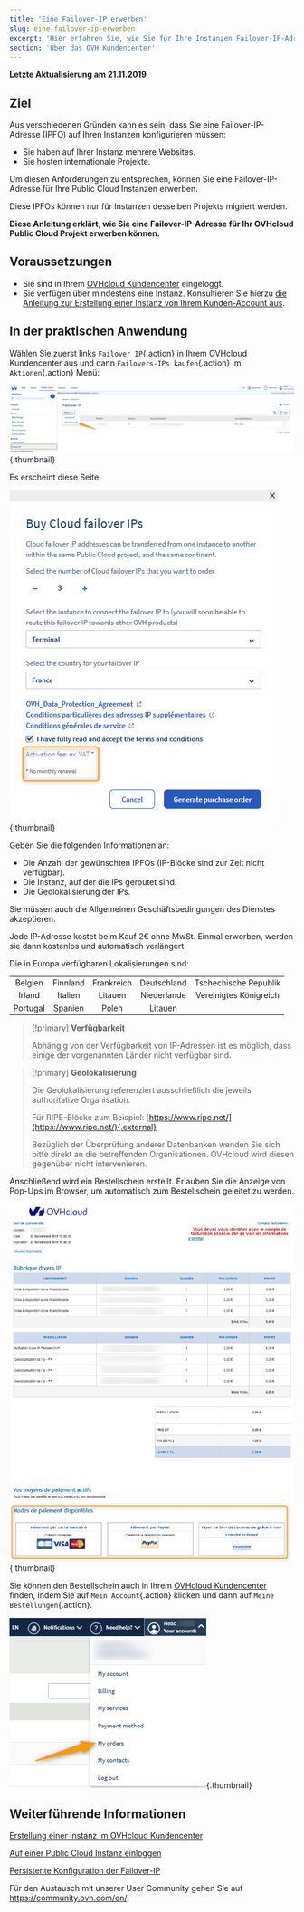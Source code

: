 ```yaml
---
title: 'Eine Failover-IP erwerben'
slug: eine-failover-ip-erwerben
excerpt: 'Hier erfahren Sie, wie Sie für Ihre Instanzen Failover-IP-Adressen bestellen können'
section: 'Über das OVH Kundencenter'
---
```


**Letzte Aktualisierung am 21.11.2019**

## Ziel

Aus verschiedenen Gründen kann es sein, dass Sie eine Failover-IP-Adresse (IPFO) auf Ihren Instanzen konfigurieren müssen:

- Sie haben auf Ihrer Instanz mehrere Websites.
- Sie hosten internationale Projekte.

Um diesen Anforderungen zu entsprechen, können Sie eine Failover-IP-Adresse für Ihre Public Cloud Instanzen erwerben.

Diese IPFOs können nur für Instanzen desselben Projekts migriert werden.

**Diese Anleitung erklärt, wie Sie eine Failover-IP-Adresse für Ihr OVHcloud Public Cloud Projekt erwerben können.**


## Voraussetzungen

- Sie sind in Ihrem [OVHcloud Kundencenter](https://www.ovh.com/auth/?action=gotomanager) eingeloggt.
- Sie verfügen über mindestens eine Instanz. Konsultieren Sie hierzu [die Anleitung zur Erstellung einer Instanz von Ihrem Kunden-Account aus](https://docs.ovh.com/de/public-cloud/erstellung_einer_instanz_im_ovh_kundencenter/).

## In der praktischen Anwendung

Wählen Sie zuerst links `Failover IP`{.action} in Ihrem OVHcloud Kundencenter aus und dann `Failovers-IPs kaufen`{.action} im `Aktionen`{.action} Menü:

![failoverIP](images/buyfailoverip1.png){.thumbnail}

Es erscheint diese Seite:

![failoverIP](images/buyfailoverip2.png){.thumbnail}

Geben Sie die folgenden Informationen an:

- Die Anzahl der gewünschten IPFOs (IP-Blöcke sind zur Zeit nicht verfügbar).
- Die Instanz, auf der die IPs geroutet sind.
- Die Geolokalisierung der IPs.

Sie müssen auch die Allgemeinen Geschäftsbedingungen des Dienstes akzeptieren.

Jede IP-Adresse kostet beim Kauf 2€ ohne MwSt. Einmal erworben, werden sie dann kostenlos und automatisch verlängert.

Die in Europa verfügbaren Lokalisierungen sind:

|          |          |          |           |                    |
|:--------:|:--------:|:--------:|:---------:|:------------------:|
| Belgien | Finnland |  Frankreich  | Deutschland | Tschechische Republik |
|  Irland |  Italien  | Litauen |  Niederlande |     Vereinigtes Königreich    |
| Portugal |  Spanien |  Polen |  Litauen |                    |


> [!primary] **Verfügbarkeit**
> 
> Abhängig von der Verfügbarkeit von IP-Adressen ist es möglich,
> dass einige der vorgenannten Länder nicht verfügbar sind.
> 

> [!primary] **Geolokalisierung**
>
> Die Geolokalisierung referenziert ausschließlich die jeweils authoritative Organisation.
> 
> Für RIPE-Blöcke zum Beispiel: [https://www.ripe.net/](https://www.ripe.net/){.external}
>
> Bezüglich der Überprüfung anderer Datenbanken wenden Sie sich bitte direkt an die betreffenden Organisationen. OVHcloud wird diesen gegenüber nicht intervenieren.

Anschließend wird ein Bestellschein erstellt. Erlauben Sie die Anzeige von Pop-Ups im Browser, um automatisch zum Bestellschein geleitet zu werden.

![failoverIP](images/buyfailoverip3.png){.thumbnail}

Sie können den Bestellschein auch in Ihrem [OVHcloud Kundencenter](https://www.ovh.com/auth/?action=gotomanager) finden, indem Sie auf `Mein Account`{.action} klicken und dann auf `Meine Bestellungen`{.action}.

![failoverIP](images/buyfailoverip4.png){.thumbnail}

## Weiterführende Informationen

[Erstellung einer Instanz im OVHcloud Kundencenter](https://docs.ovh.com/de/public-cloud/erstellung_einer_instanz_im_ovh_kundencenter/)

[Auf einer Public Cloud Instanz einloggen](https://docs.ovh.com/de/public-cloud/erster-login/)

[Persistente Konfiguration der Failover-IP](https://docs.ovh.com/de/public-cloud/persistente_konfiguration_der_failover-ip/)

Für den Austausch mit unserer User Community gehen Sie auf <https://community.ovh.com/en/>.